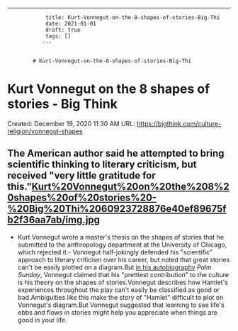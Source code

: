 ---
                title: Kurt-Vonnegut-on-the-8-shapes-of-stories-Big-Thi
                date: 2021-01-01    
                draft: true
                tags: []
               ---


            # Kurt-Vonnegut-on-the-8-shapes-of-stories-Big-Thi

# Kurt Vonnegut on the 8 shapes of stories - Big Think
Created: December 19, 2020 11:30 AM
URL: https://bigthink.com/culture-religion/vonnegut-shapes
## The American author said he attempted to bring scientific thinking to literary criticism, but received "very little gratitude for this."[Kurt%20Vonnegut%20on%20the%208%20shapes%20of%20stories%20-%20Big%20Thi%2060923728876e40ef89675fb2f36aa7ab/img.jpg](Kurt%20Vonnegut%20on%20the%208%20shapes%20of%20stories%20-%20Big%20Thi%2060923728876e40ef89675fb2f36aa7ab/img.jpg)
- Kurt Vonnegut wrote a master's thesis on the shapes of stories that he submitted to the anthropology department at the University of Chicago, which rejected it.- Vonnegut half-jokingly defended his "scientific" approach to literary criticism over his career, but noted that great stories can't be easily plotted on a diagram.But [in his autobiography](http://books.google.com/books?id=Zd_9o3uyoVsC&pg=PA285&dq=vonnegut+shape+story+thesis&hl=en&sa=X&ei=tasCU8yjEML-oQSXloKIBQ&ved=0CDYQ6AEwAg#v=onepage&q=vonnegut%20shape%20story%20thesis&f=false) *Palm Sunday*, Vonnegut claimed that his "prettiest contribution" to the culture is his theory on the shapes of stories.Vonnegut describes how Hamlet's experiences throughout the play can't easily be classified as good or bad.Ambiguities like this make the story of "Hamlet" difficult to plot on Vonnegut's diagram.But Vonnegut suggested that learning to see life's ebbs and flows in stories might help you appreciate when things are good in your life.